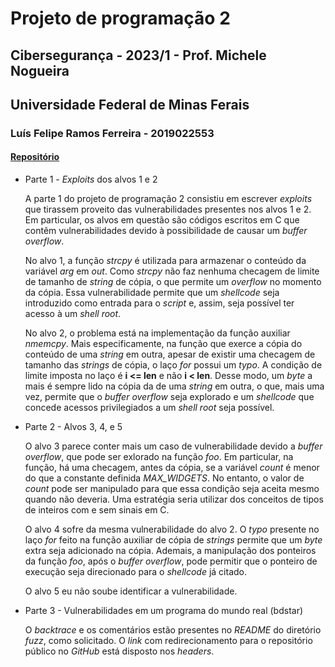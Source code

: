 # Projeto de programação 2
## Cibersegurança - 2023/1 - Prof. Michele Nogueira
## Universidade Federal de Minas Ferais
### Luís Felipe Ramos Ferreira - 2019022553

####  [Repositório](https://github.com/lframosferreira/cibersecurity-ufmg/tree/main/project_2/)

- Parte 1 - *Exploits* dos alvos 1 e 2

    A parte 1 do projeto de programação 2 consistiu em escrever *exploits* que tirassem
proveito das vulnerabilidades presentes nos alvos 1 e 2. Em particular, os alvos em questão
são códigos escritos em C que contêm vulnerabilidades devido à possibilidade
de causar um *buffer overflow*.

    No alvo 1, a função *strcpy* é utilizada para armazenar o conteúdo da variável *arg* em *out*. Como
*strcpy* não faz nenhuma checagem de limite de tamanho de *string* de cópia, o que permite um *overflow* no momento
da cópia. Essa vulnerabilidade permite que um *shellcode* seja introduzido como entrada para o *script* e, assim, seja possível
ter acesso à um *shell root*.


    No alvo 2, o problema está na implementação da função auxiliar *nmemcpy*. Mais especificamente, na função que exerce a cópia
do conteúdo de uma *string* em outra, apesar de existir uma checagem de tamanho das *strings* de cópia, o laço *for* possui um *typo*. A condição
de limite imposta no laço é **i <= len** e não  **i < len**. Desse modo, um *byte* a mais é sempre lido na cópia da de uma *string* em outra, o que,
mais uma vez, permite que o *buffer overflow* seja explorado e um *shellcode* que concede acessos privilegiados a um *shell root* seja possível.

- Parte 2 - Alvos 3, 4, e 5

    O alvo 3 parece conter mais um caso de vulnerabilidade devido a *buffer overflow*, que pode ser exlorado na função
*foo*. Em particular, na função, há uma checagem, antes da cópia, se a variável *count* é menor do que a constante
definida *MAX_WIDGETS*. No entanto, o valor de *count* pode ser manipulado para que essa condição seja aceita mesmo quando
não deveria. Uma estratégia seria utilizar dos conceitos de tipos de inteiros com e sem sinais em C.
    
    O alvo 4 sofre da mesma vulnerabilidade do alvo 2. O *typo* presente no laço *for* feito na função auxiliar
de cópia de *strings* permite que um *byte* extra seja adicionado na cópia. Ademais, a manipulação dos ponteiros da função
*foo*, após o *buffer overflow*, pode permitir que  o ponteiro de execução seja direcionado para o *shellcode* já citado.

    O alvo 5 eu não soube identificar a vulnerabilidade.

- Parte 3 - Vulnerabilidades em um programa do mundo real (bdstar)

    O *backtrace* e os comentários estão presentes no *README* do diretório *fuzz*, como solicitado. O *link* com redirecionamento
para o repositório público no *GitHub* está disposto nos *headers*.
